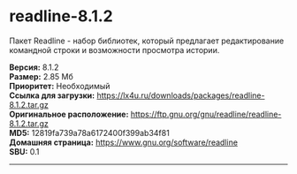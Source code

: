 # readline-8.1.2
Пакет Readline - набор библиотек, который предлагает редактирование командной строки и возможности просмотра истории.

**Версия:** 8.1.2<br />
**Размер:** 2.85 Мб<br />
**Приоритет:** Необходимый<br />
**Ссылка для загрузки:** https://lx4u.ru/downloads/packages/readline-8.1.2.tar.gz<br />
**Оригинальное расположение:** https://ftp.gnu.org/gnu/readline/readline-8.1.2.tar.gz<br/>
**MD5:** 12819fa739a78a6172400f399ab34f81<br />
**Домашняя страница:** https://www.gnu.org/software/readline
<br />**SBU:** 0.1

***
